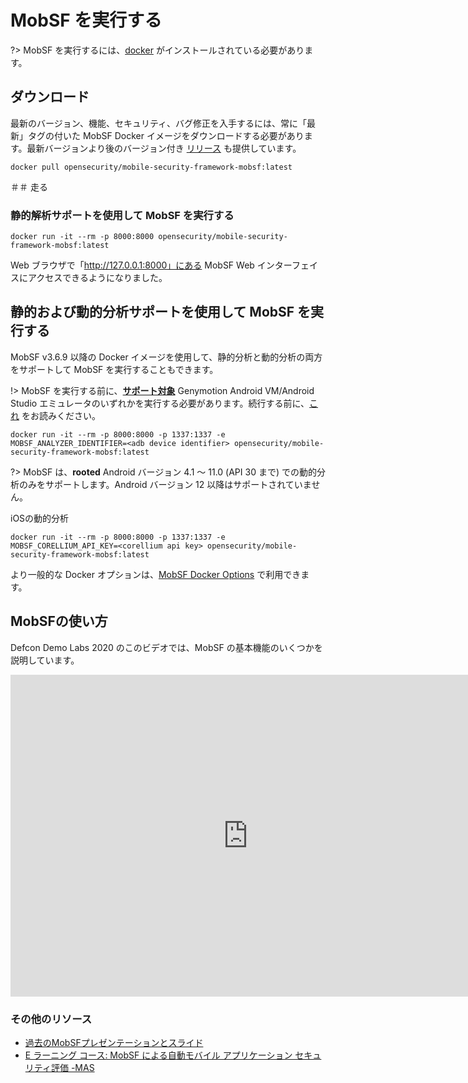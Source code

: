 # MobSF を実行する

?> MobSF を実行するには、[docker](https://docs.docker.com/get-docker/) がインストールされている必要があります。


## ダウンロード

最新のバージョン、機能、セキュリティ、バグ修正を入手するには、常に「最新」タグの付いた MobSF Docker イメージをダウンロードする必要があります。最新バージョンより後のバージョン付き [リリース](https://hub.docker.com/r/opensecurity/mobile-security-framework-mobsf/tags) も提供しています。

```
docker pull opensecurity/mobile-security-framework-mobsf:latest
```

＃＃ 走る

### 静的解析サポートを使用して MobSF を実行する

```
docker run -it --rm -p 8000:8000 opensecurity/mobile-security-framework-mobsf:latest
```

Web ブラウザで「http://127.0.0.1:8000」にある MobSF Web インターフェイスにアクセスできるようになりました。

## 静的および動的分析サポートを使用して MobSF を実行する

MobSF v3.6.9 以降の Docker イメージを使用して、静的分析と動的分析の両方をサポートして MobSF を実行することもできます。

!> MobSF を実行する前に、**[サポート対象](dynamic_analyzer.md)** Genymotion Android VM/Android Studio エミュレータのいずれかを実行する必要があります。続行する前に、[これ](dynamic_analyzer.md) をお読みください。

```
docker run -it --rm -p 8000:8000 -p 1337:1337 -e MOBSF_ANALYZER_IDENTIFIER=<adb device identifier> opensecurity/mobile-security-framework-mobsf:latest
```

?> MobSF は、**rooted** Android バージョン 4.1 ～ 11.0 (API 30 まで) での動的分析のみをサポートします。Android バージョン 12 以降はサポートされていません。


iOSの動的分析

```
docker run -it --rm -p 8000:8000 -p 1337:1337 -e MOBSF_CORELLIUM_API_KEY=<corellium api key> opensecurity/mobile-security-framework-mobsf:latest
```

より一般的な Docker オプションは、[MobSF Docker Options](docker.md) で利用できます。

## MobSFの使い方

Defcon Demo Labs 2020 のこのビデオでは、MobSF の基本機能のいくつかを説明しています。

<iframe width="760" height="515" src="https://www.youtube.com/embed/1NIQs82n3nw" title="YouTube video player" frameborder="0" allow="accelerometer; autoplay; clipboard-write; encrypted-media; gyroscope; picture-in-picture; web-share" allowfullscreen></iframe>

### その他のリソース

* [過去のMobSFプレゼンテーションとスライド](https://mobsf.github.io/Mobile-Security-Framework-MobSF/presentations.html)
* [E ラーニング コース: MobSF による自動モバイル アプリケーション セキュリティ評価 -MAS](https://opsecx.com/index.php/product/automated-mobile-application-security-assessment-with-mobsf/)